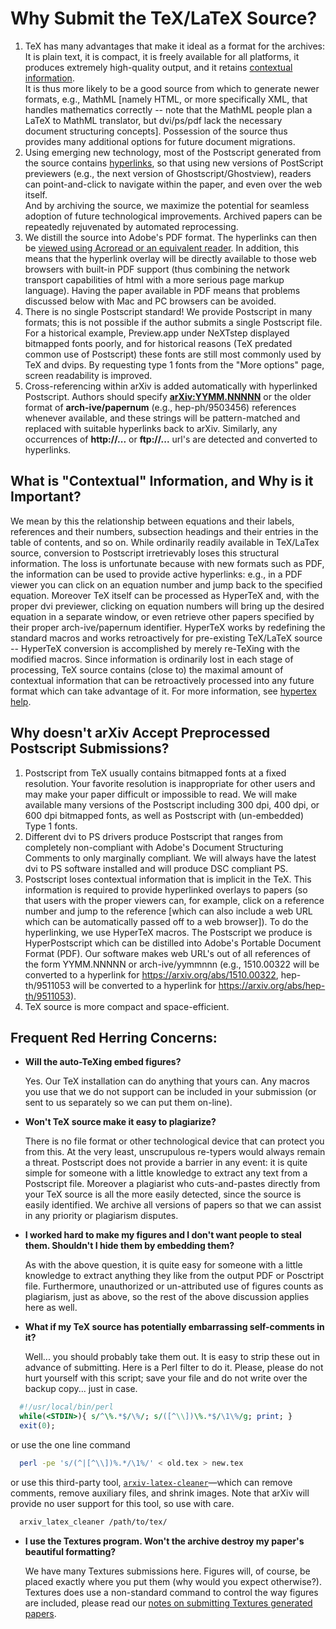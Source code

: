 Why Submit the TeX/LaTeX Source?
================================

1.  TeX has many advantages that make it ideal as a format for the archives: It is plain text, it is compact, it is freely available for all platforms, it produces extremely high-quality output, and it retains [contextual information](#contextual).  
    It is thus more likely to be a good source from which to generate newer formats, e.g., MathML \[namely HTML, or more specifically XML, that handles mathematics correctly -- note that the MathML people plan a LaTeX to MathML translator, but dvi/ps/pdf lack the necessary document structuring concepts\]. Possession of the source thus provides many additional options for future document migrations.
2.  Using emerging new technology, most of the Postscript generated from the source contains [hyperlinks](/help/hypertex/index.md), so that using new versions of PostScript previewers (e.g., the next version of Ghostscript/Ghostview), readers can point-and-click to navigate within the paper, and even over the web itself.  
    And by archiving the source, we maximize the potential for seamless adoption of future technological improvements. Archived papers can be repeatedly rejuvenated by automated reprocessing.
3.  We distill the source into Adobe's PDF format. The hyperlinks can then be [viewed using Acroread or an equivalent reader](/help/pdf.md). In addition, this means that the hyperlink overlay will be directly available to those web browsers with built-in PDF support (thus combining the network transport capabilities of html with a more serious page markup language). Having the paper available in PDF means that problems discussed below with Mac and PC browsers can be avoided.
4.  There is no single Postscript standard! We provide Postscript in many formats; this is not possible if the author submits a single Postscript file. For a historical example, Preview.app under NeXTstep displayed bitmapped fonts poorly, and for historical reasons (TeX predated common use of Postscript) these fonts are still most commonly used by TeX and dvips. By requesting type 1 fonts from the "More options" page, screen readability is improved.
5.  Cross-referencing within arXiv is added automatically with hyperlinked Postscript. Authors should specify [**arXiv:YYMM.NNNNN**](/help/arxiv_identifier.md) or the older format of **arch-ive/papernum** (e.g., hep-ph/9503456) references whenever available, and these strings will be pattern-matched and replaced with suitable hyperlinks back to arXiv. Similarly, any occurrences of **http://...** or **ftp://...** url's are detected and converted to hyperlinks.


<span id="contextual"></span>

What is "Contextual" Information, and Why is it Important?
----------------------------------------------------------

We mean by this the relationship between equations and their labels, references and their numbers, subsection headings and their entries in the table of contents, and so on. While ordinarily readily available in TeX/LaTex source, conversion to Postscript irretrievably loses this structural information. The loss is unfortunate because with new formats such as PDF, the information can be used to provide active hyperlinks: e.g., in a PDF viewer you can click on an equation number and jump back to the specified equation. Moreover TeX itself can be processed as HyperTeX and, with the proper dvi previewer, clicking on equation numbers will bring up the desired equation in a separate window, or even retrieve other papers specified by their proper arch-ive/papernum identifier. HyperTeX works by redefining the standard macros and works retroactively for pre-existing TeX/LaTeX source -- HyperTeX conversion is accomplished by merely re-TeXing with the modified macros. Since information is ordinarily lost in each stage of processing, TeX source contains (close to) the maximal amount of contextual information that can be retroactively processed into any future format which can take advantage of it. For more information, see [hypertex help](/help/hypertex/index.md).


Why doesn't arXiv Accept Preprocessed Postscript Submissions?
-------------------------------------------------------------

1.  Postscript from TeX usually contains bitmapped fonts at a fixed resolution. Your favorite resolution is inappropriate for other users and may make your paper difficult or impossible to read. We will make available many versions of the Postscript including 300 dpi, 400 dpi, or 600 dpi bitmapped fonts, as well as Postscript with (un-embedded) Type 1 fonts.
2.  Different dvi to PS drivers produce Postscript that ranges from completely non-compliant with Adobe's Document Structuring Comments to only marginally compliant. We will always have the latest dvi to PS software installed and will produce DSC compliant PS.
3.  Postscript loses contextual information that is implicit in the TeX. This information is required to provide hyperlinked overlays to papers (so that users with the proper viewers can, for example, click on a reference number and jump to the reference \[which can also include a web URL which can be automatically passed off to a web browser\]). To do the hyperlinking, we use HyperTeX macros. The Postscript we produce is HyperPostscript which can be distilled into Adobe's Portable Document Format (PDF). Our software makes web URL's out of all references of the form YYMM.NNNNN or arch-ive/yymmnnn (e.g., 1510.00322 will be converted to a hyperlink for https://arxiv.org/abs/1510.00322, hep-th/9511053 will be converted to a hyperlink for https://arxiv.org/abs/hep-th/9511053).
4.  TeX source is more compact and space-efficient.



Frequent Red Herring Concerns:
------------------------------

*   **Will the auto-TeXing embed figures?**
    
    Yes. Our TeX installation can do anything that yours can. Any macros you use that we do not support can be included in your submission (or sent to us separately so we can put them on-line).
    
*   **Won't TeX source make it easy to plagiarize?**
    
    There is no file format or other technological device that can protect you from this. At the very least, unscrupulous re-typers would always remain a threat. Postscript does not provide a barrier in any event: it is quite simple for someone with a little knowledge to extract any text from a Postscript file. Moreover a plagiarist who cuts-and-pastes directly from your TeX source is all the more easily detected, since the source is easily identified. We archive all versions of papers so that we can assist in any priority or plagiarism disputes.
    
*   **I worked hard to make my figures and I don't want people to steal them. Shouldn't I hide them by embedding them?**
    
    As with the above question, it is quite easy for someone with a little knowledge to extract anything they like from the output PDF or Posctript file. Furthermore, unauthorized or un-attributed use of figures counts as plagiarism, just as above, so the rest of the above discussion applies here as well.
    
<span id="comments"></span>

*   **What if my TeX source has potentially embarrassing self-comments in it?**
    
    Well... you should probably take them out. It is easy to strip these out in advance of submitting. Here is a Perl filter to do it. Please, please do not hurt yourself with this script; save your file and do not write over the backup copy... just in case.

```perl  
  #!/usr/local/bin/perl  
  while(<STDIN>){ s/^\%.*$/\%/; s/([^\\])\%.*$/\1\%/g; print; }  
  exit(0);  
```
    
or use the one line command

```bash    
  perl -pe 's/(^|[^\\])%.*/\1%/' < old.tex > new.tex
```

or use this third-party tool, [`arxiv-latex-cleaner`](https://github.com/google-research/arxiv-latex-cleaner)&mdash;which can remove comments, remove auxiliary files, and shrink images. Note that arXiv will provide no user support for this tool, so use with care.

```bash
  arxiv_latex_cleaner /path/to/tex/
```

*   **I use the Textures program. Won't the archive destroy my paper's beautiful formatting?**
    
    We have many Textures submissions here. Figures will, of course, be placed exactly where you put them (why would you expect otherwise?). Textures does use a non-standard command to control the way figures are included, please read our [notes on submitting Textures generated papers](/help/faq/textures.md).

